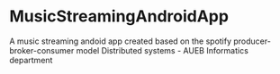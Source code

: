 # MusicStreamingAndroidApp

A music streaming andoid app created based on the spotify producer-broker-consumer model
Distributed systems - AUEB Informatics department
